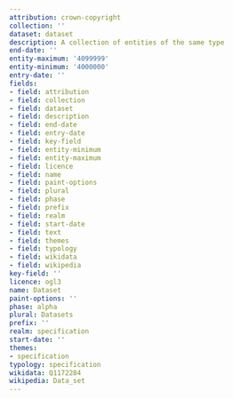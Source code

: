 ```yaml
---
attribution: crown-copyright
collection: ''
dataset: dataset
description: A collection of entities of the same type
end-date: ''
entity-maximum: '4099999'
entity-minimum: '4000000'
entry-date: ''
fields:
- field: attribution
- field: collection
- field: dataset
- field: description
- field: end-date
- field: entry-date
- field: key-field
- field: entity-minimum
- field: entity-maximum
- field: licence
- field: name
- field: paint-options
- field: plural
- field: phase
- field: prefix
- field: realm
- field: start-date
- field: text
- field: themes
- field: typology
- field: wikidata
- field: wikipedia
key-field: ''
licence: ogl3
name: Dataset
paint-options: ''
phase: alpha
plural: Datasets
prefix: ''
realm: specification
start-date: ''
themes:
- specification
typology: specification
wikidata: Q1172284
wikipedia: Data_set
---
```

